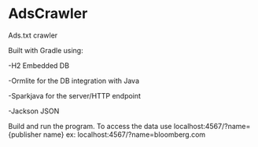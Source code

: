 # AdsCrawler
Ads.txt crawler

Built with Gradle using:

-H2 Embedded DB

-Ormlite for the DB integration with Java

-Sparkjava for the server/HTTP endpoint

-Jackson JSON


Build and run the program. To access the data use localhost:4567/?name={publisher name} ex: localhost:4567/?name=bloomberg.com
